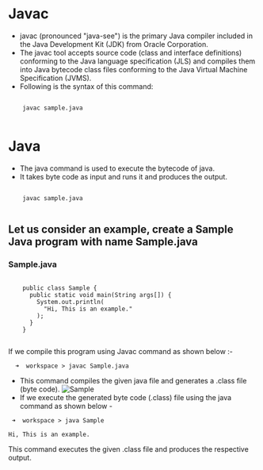 # Javac
- javac (pronounced "java-see") is the primary Java compiler included in the Java Development Kit (JDK) from Oracle Corporation.
- The javac tool accepts source code (class and interface definitions) conforming to the Java language specification (JLS) and compiles them into Java bytecode class files conforming to the Java Virtual Machine Specification (JVMS).
- Following is the syntax of this command:

<codeblock language="java" type="lesson">
  <code>
    javac sample.java
  </code>
</codeblock>

# Java
- The java command is used to execute the bytecode of java. 
- It takes byte code as input and runs it and produces the output.

<codeblock language="java" type="lesson">
  <code>
    javac sample.java
  </code>
</codeblock>

## Let us consider an example, create a Sample Java program with name Sample.java
### Sample.java
<codeblock language="java" type="lesson">
  <code>
    public class Sample {
      public static void main(String args[]) {
        System.out.println(
          "Hi, This is an example."
        );
      }
    }
  </code>
</codeblock>

If we compile this program using Javac command as shown below :-

```
  ➜  workspace > javac Sample.java
```
- This command compiles the given java file and generates a .class file (byte code).
  <img src="sample.png" alt="Sample" />
- If we execute the generated byte code (.class) file using the java command as shown below -

```
 ➜  workspace > java Sample

Hi, This is an example.
```
This command executes the given .class file and produces the respective output.
